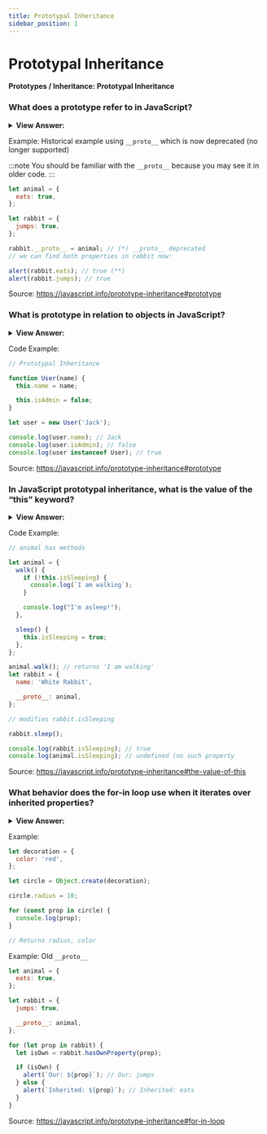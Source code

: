 ```yaml
---
title: Prototypal Inheritance
sidebar_position: 1
---
```


# Prototypal Inheritance

**Prototypes / Inheritance: Prototypal Inheritance**

<head>
  <title>Prototypal Inheritance - JavaScript Interview Questions & Answers</title>
  <meta charSet="utf-8" />
</head>

### What does a prototype refer to in JavaScript?

<details>
  <summary><strong>View Answer:</strong></summary>
  <div>
  <div><strong>Interview Response:</strong> Prototypes are the mechanism by which JavaScript objects inherit features from one another. JavaScript is often described as a prototype-based language that is used to provide inheritance, objects can have a prototype object, which acts as a template object that it inherits methods and properties from.</div><br />
  <div><strong>Technical Response:</strong> In JavaScript, objects have a special hidden property [[Prototype]] (as named in the specification), that is either null or references another object. That object is called “a prototype”. Prototypes are the mechanism by which JavaScript objects inherit features from one another. JavaScript is often described as a prototype-based language — to provide inheritance, objects can have a prototype object, which acts as a template object that it inherits methods and properties from.
  </div>
  </div>
</details>

Example: Historical example using `__proto__` which is now deprecated (no longer supported)

:::note
You should be familiar with the `__proto__` because you may see it in older code.
:::

```js
let animal = {
  eats: true,
};

let rabbit = {
  jumps: true,
};

rabbit.__proto__ = animal; // (*) __proto__ deprecated
// we can find both properties in rabbit now:

alert(rabbit.eats); // true (**)
alert(rabbit.jumps); // true
```

Source: <https://javascript.info/prototype-inheritance#prototype>

### What is prototype in relation to objects in JavaScript?

<details>
  <summary><strong>View Answer:</strong></summary>
  <div>
  <div><strong>Interview Response:</strong> A prototype is an object. When you declare a function, a prototype is created and linked to that function. In addition, the prototype object forms a link with its function creating a circular relationship. This is true for any function. In JavaScript, we can create objects several different ways. One of the ways is the new keyword. When we declare a function with the intent of using new (a constructor function), we capitalize the first letter of the function name.
</div>
  </div>
</details>

Code Example:

```js
// Prototypal Inheritance

function User(name) {
  this.name = name;

  this.isAdmin = false;
}

let user = new User('Jack');

console.log(user.name); // Jack
console.log(user.isAdmin); // false
console.log(user instanceof User); // true
```

Source: <https://javascript.info/prototype-inheritance#prototype>

### In JavaScript prototypal inheritance, what is the value of the “this” keyword?

<details>
  <summary><strong>View Answer:</strong></summary>
  <div>
  <div><strong>Interview Response:</strong> The answer is simple: this is not affected by prototypes at all. No matter where the method is found in an object or its prototype. In a method call, this is always the object before the dot.
</div>
  </div>
</details>

Code Example:

```js
// animal has methods

let animal = {
  walk() {
    if (!this.isSleeping) {
      console.log(`I am walking`);
    }

    console.log("I'm asleep!");
  },

  sleep() {
    this.isSleeping = true;
  },
};

animal.walk(); // returns 'I am walking'
let rabbit = {
  name: 'White Rabbit',

  __proto__: animal,
};

// modifies rabbit.isSleeping

rabbit.sleep();

console.log(rabbit.isSleeping); // true
console.log(animal.isSleeping); // undefined (no such property
```

Source: <https://javascript.info/prototype-inheritance#the-value-of-this>

### What behavior does the for-in loop use when it iterates over inherited properties?

<details>
  <summary><strong>View Answer:</strong></summary>
  <div>
  <div><strong>Interview Response:</strong> When you loop over properties of an object that inherits from another object, for...in statement goes up in the prototype chain and enumerates over the inherited properties as well.
</div>
  </div>
</details>

Example:

```js
let decoration = {
  color: 'red',
};

let circle = Object.create(decoration);

circle.radius = 10;

for (const prop in circle) {
  console.log(prop);
}

// Returns radius, color
```

Example: Old `__proto__`

```js
let animal = {
  eats: true,
};

let rabbit = {
  jumps: true,

  __proto__: animal,
};

for (let prop in rabbit) {
  let isOwn = rabbit.hasOwnProperty(prop);

  if (isOwn) {
    alert(`Our: ${prop}`); // Our: jumps
  } else {
    alert(`Inherited: ${prop}`); // Inherited: eats
  }
}
```

Source: <https://javascript.info/prototype-inheritance#for-in-loop>
